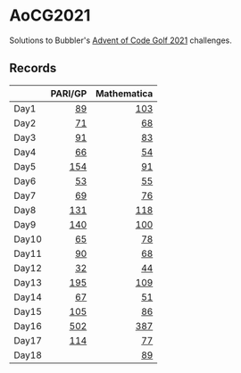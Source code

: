 # AoCG2021

Solutions to Bubbler's [Advent of Code Golf 2021] challenges.

## Records

|       |                 PARI/GP |                 Mathematica |
| :---- | ----------------------: | --------------------------: |
| Day1  |   [89](Day1/pari-gp.md) |  [103](Day1/mathematica.md) |
| Day2  |   [71](Day2/pari-gp.md) |   [68](Day2/mathematica.md) |
| Day3  |   [91](Day3/pari-gp.md) |   [83](Day3/mathematica.md) |
| Day4  |   [66](Day4/pari-gp.md) |   [54](Day4/mathematica.md) |
| Day5  |  [154](Day5/pari-gp.md) |   [91](Day5/mathematica.md) |
| Day6  |   [53](Day6/pari-gp.md) |   [55](Day6/mathematica.md) |
| Day7  |   [69](Day7/pari-gp.md) |   [76](Day7/mathematica.md) |
| Day8  |  [131](Day8/pari-gp.md) |  [118](Day8/mathematica.md) |
| Day9  |  [140](Day9/pari-gp.md) |  [100](Day9/mathematica.md) |
| Day10 |  [65](Day10/pari-gp.md) |  [78](Day10/mathematica.md) |
| Day11 |  [90](Day11/pari-gp.md) |  [68](Day11/mathematica.md) |
| Day12 |  [32](Day12/pari-gp.md) |  [44](Day12/mathematica.md) |
| Day13 | [195](Day13/pari-gp.md) | [109](Day13/mathematica.md) |
| Day14 |  [67](Day14/pari-gp.md) |  [51](Day14/mathematica.md) |
| Day15 | [105](Day15/pari-gp.md) |  [86](Day15/mathematica.md) |
| Day16 | [502](Day16/pari-gp.md) | [387](Day16/mathematica.md) |
| Day17 | [114](Day17/pari-gp.md) |  [77](Day17/mathematica.md) |
| Day18 |                         |  [89](Day18/mathematica.md) |

[Advent of Code Golf 2021]: https://codegolf.meta.stackexchange.com/questions/24068/announcing-advent-of-code-golf-2021-event-challenge-sandbox